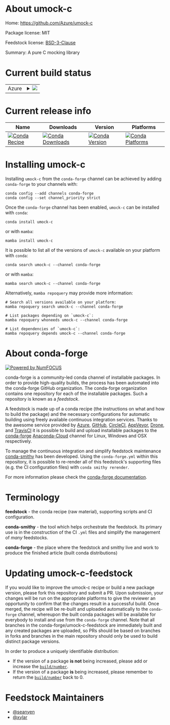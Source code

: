 About umock-c
=============

Home: https://github.com/Azure/umock-c

Package license: MIT

Feedstock license: [BSD-3-Clause](https://github.com/conda-forge/umock-c-feedstock/blob/main/LICENSE.txt)

Summary: A pure C mocking library


Current build status
====================


<table>
    
  <tr>
    <td>Azure</td>
    <td>
      <details>
        <summary>
          <a href="https://dev.azure.com/conda-forge/feedstock-builds/_build/latest?definitionId=9382&branchName=main">
            <img src="https://dev.azure.com/conda-forge/feedstock-builds/_apis/build/status/umock-c-feedstock?branchName=main">
          </a>
        </summary>
        <table>
          <thead><tr><th>Variant</th><th>Status</th></tr></thead>
          <tbody><tr>
              <td>linux_64</td>
              <td>
                <a href="https://dev.azure.com/conda-forge/feedstock-builds/_build/latest?definitionId=9382&branchName=main">
                  <img src="https://dev.azure.com/conda-forge/feedstock-builds/_apis/build/status/umock-c-feedstock?branchName=main&jobName=linux&configuration=linux_64_" alt="variant">
                </a>
              </td>
            </tr><tr>
              <td>osx_64</td>
              <td>
                <a href="https://dev.azure.com/conda-forge/feedstock-builds/_build/latest?definitionId=9382&branchName=main">
                  <img src="https://dev.azure.com/conda-forge/feedstock-builds/_apis/build/status/umock-c-feedstock?branchName=main&jobName=osx&configuration=osx_64_" alt="variant">
                </a>
              </td>
            </tr><tr>
              <td>win_64</td>
              <td>
                <a href="https://dev.azure.com/conda-forge/feedstock-builds/_build/latest?definitionId=9382&branchName=main">
                  <img src="https://dev.azure.com/conda-forge/feedstock-builds/_apis/build/status/umock-c-feedstock?branchName=main&jobName=win&configuration=win_64_" alt="variant">
                </a>
              </td>
            </tr>
          </tbody>
        </table>
      </details>
    </td>
  </tr>
</table>

Current release info
====================

| Name | Downloads | Version | Platforms |
| --- | --- | --- | --- |
| [![Conda Recipe](https://img.shields.io/badge/recipe-umock--c-green.svg)](https://anaconda.org/conda-forge/umock-c) | [![Conda Downloads](https://img.shields.io/conda/dn/conda-forge/umock-c.svg)](https://anaconda.org/conda-forge/umock-c) | [![Conda Version](https://img.shields.io/conda/vn/conda-forge/umock-c.svg)](https://anaconda.org/conda-forge/umock-c) | [![Conda Platforms](https://img.shields.io/conda/pn/conda-forge/umock-c.svg)](https://anaconda.org/conda-forge/umock-c) |

Installing umock-c
==================

Installing `umock-c` from the `conda-forge` channel can be achieved by adding `conda-forge` to your channels with:

```
conda config --add channels conda-forge
conda config --set channel_priority strict
```

Once the `conda-forge` channel has been enabled, `umock-c` can be installed with `conda`:

```
conda install umock-c
```

or with `mamba`:

```
mamba install umock-c
```

It is possible to list all of the versions of `umock-c` available on your platform with `conda`:

```
conda search umock-c --channel conda-forge
```

or with `mamba`:

```
mamba search umock-c --channel conda-forge
```

Alternatively, `mamba repoquery` may provide more information:

```
# Search all versions available on your platform:
mamba repoquery search umock-c --channel conda-forge

# List packages depending on `umock-c`:
mamba repoquery whoneeds umock-c --channel conda-forge

# List dependencies of `umock-c`:
mamba repoquery depends umock-c --channel conda-forge
```


About conda-forge
=================

[![Powered by
NumFOCUS](https://img.shields.io/badge/powered%20by-NumFOCUS-orange.svg?style=flat&colorA=E1523D&colorB=007D8A)](https://numfocus.org)

conda-forge is a community-led conda channel of installable packages.
In order to provide high-quality builds, the process has been automated into the
conda-forge GitHub organization. The conda-forge organization contains one repository
for each of the installable packages. Such a repository is known as a *feedstock*.

A feedstock is made up of a conda recipe (the instructions on what and how to build
the package) and the necessary configurations for automatic building using freely
available continuous integration services. Thanks to the awesome service provided by
[Azure](https://azure.microsoft.com/en-us/services/devops/), [GitHub](https://github.com/),
[CircleCI](https://circleci.com/), [AppVeyor](https://www.appveyor.com/),
[Drone](https://cloud.drone.io/welcome), and [TravisCI](https://travis-ci.com/)
it is possible to build and upload installable packages to the
[conda-forge](https://anaconda.org/conda-forge) [Anaconda-Cloud](https://anaconda.org/)
channel for Linux, Windows and OSX respectively.

To manage the continuous integration and simplify feedstock maintenance
[conda-smithy](https://github.com/conda-forge/conda-smithy) has been developed.
Using the ``conda-forge.yml`` within this repository, it is possible to re-render all of
this feedstock's supporting files (e.g. the CI configuration files) with ``conda smithy rerender``.

For more information please check the [conda-forge documentation](https://conda-forge.org/docs/).

Terminology
===========

**feedstock** - the conda recipe (raw material), supporting scripts and CI configuration.

**conda-smithy** - the tool which helps orchestrate the feedstock.
                   Its primary use is in the construction of the CI ``.yml`` files
                   and simplify the management of *many* feedstocks.

**conda-forge** - the place where the feedstock and smithy live and work to
                  produce the finished article (built conda distributions)


Updating umock-c-feedstock
==========================

If you would like to improve the umock-c recipe or build a new
package version, please fork this repository and submit a PR. Upon submission,
your changes will be run on the appropriate platforms to give the reviewer an
opportunity to confirm that the changes result in a successful build. Once
merged, the recipe will be re-built and uploaded automatically to the
`conda-forge` channel, whereupon the built conda packages will be available for
everybody to install and use from the `conda-forge` channel.
Note that all branches in the conda-forge/umock-c-feedstock are
immediately built and any created packages are uploaded, so PRs should be based
on branches in forks and branches in the main repository should only be used to
build distinct package versions.

In order to produce a uniquely identifiable distribution:
 * If the version of a package **is not** being increased, please add or increase
   the [``build/number``](https://docs.conda.io/projects/conda-build/en/latest/resources/define-metadata.html#build-number-and-string).
 * If the version of a package **is** being increased, please remember to return
   the [``build/number``](https://docs.conda.io/projects/conda-build/en/latest/resources/define-metadata.html#build-number-and-string)
   back to 0.

Feedstock Maintainers
=====================

* [@seanyen](https://github.com/seanyen/)
* [@xylar](https://github.com/xylar/)

